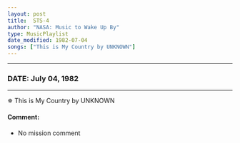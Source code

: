 ```yaml
---
layout: post
title:  STS-4
author: "NASA: Music to Wake Up By"
type: MusicPlaylist
date_modified: 1982-07-04
songs: ["This is My Country by UNKNOWN"]
---
```


----
### DATE: July 04, 1982
----
✵ This is My Country by UNKNOWN

#### Comment:
* No mission comment



<br/>
<center>
	<a target="_blank"
	   href="https://twitter.com/intent/tweet?hashtags=Space,NASA,Playlist,NASAWakeupCalls,SpaceProgram&text={{ page.author}}, '{{ page.songs.first }}' {{ page.title }}, {{ page.date | date: '%B %d, %Y' }}. {{ site.url }}{{ page.url }} @nasawakeupcalls">
	   <i class="fab fa-twitter" alt="Tweet this page" style="font-size: 1.3em;"></i>
	</a>
	&nbsp; 	<i class="fas fa-user-astronaut" style="font-size: 1.5em;"></i> &nbsp;
    <a type="amzn" search="'This is My Country by UNKNOWN'" category="popular music">
        <i class="fab fa-amazon" style="font-size: 1.3em;"></i>
    </a>
</center>
